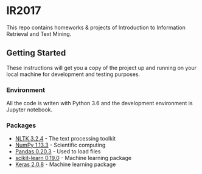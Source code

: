 # IR2017
This repo contains homeworks & projects of Introduction to Information Retrieval and Text Mining.

## Getting Started
These instructions will get you a copy of the project up and running on your local machine for development and testing purposes.

### Environment
All the code is writen with Python 3.6 and the development environment is Jupyter notebook.

### Packages
* [NLTK 3.2.4](http://www.nltk.org/) - The text processing toolkit
* [NumPy 1.13.3](http://www.numpy.org/) - Scientific computing
* [Pandas 0.20.3](https://pandas.pydata.org/) - Used to load files
* [scikit-learn 0.19.0](http://scikit-learn.org/stable/) - Machine learning package
* [Keras 2.0.8](https://keras.io/) - Machine learning package